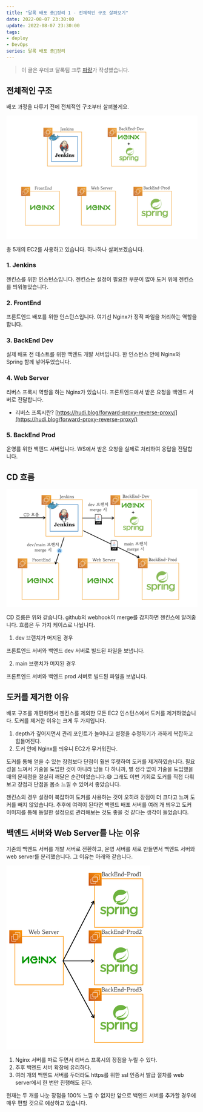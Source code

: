 ```yaml
---
title: "달록 배포 총🔫정리 1 - 전체적인 구조 살펴보기"
date: 2022-08-07 23:30:00
update: 2022-08-07 23:30:00
tags:
- deploy
- DevOps
series: 달록 배포 총🔫정리
---
```


> 이 글은 우테코 달록팀 크루 [파랑](https://github.com/summerlunaa)가 작성했습니다.

## 전체적인 구조

배포 과정을 다루기 전에 전체적인 구조부터 살펴볼게요.

![](structure.png)

총 5개의 EC2를 사용하고 있습니다. 하나하나 살펴보겠습니다.

### 1. Jenkins

젠킨스를 위한 인스턴스입니다. 젠킨스는 설정이 필요한 부분이 많아 도커 위에 젠킨스를 띄워놓았습니다.

### 2. FrontEnd

프론트엔드 배포를 위한 인스턴스입니다. 여기선 Nginx가 정적 파일을 처리하는 역할을 합니다.

### 3. BackEnd Dev

실제 배포 전 테스트를 위한 백엔드 개발 서버입니다. 한 인스턴스 안에 Nginx와 Spring 함께 넣어두었습니다.

### 4. Web Server

리버스 프록시 역할을 하는 Nginx가 있습니다. 프론트엔드에서 받은 요청을 백엔드 서버로 전달합니다.

- 리버스 프록시란? [https://hudi.blog/forward-proxy-reverse-proxy/](https://hudi.blog/forward-proxy-reverse-proxy/)


### 5. BackEnd Prod

운영를 위한 백엔드 서버입니다. WS에서 받은 요청을 실제로 처리하여 응답을 전달합니다.

## CD 흐름

![](cd.png)

CD 흐름은 위와 같습니다. github의 webhook이 merge를 감지하면 젠킨스에 알려줍니다. 흐름은 두 가지 케이스로 나뉩니다.

1. dev 브랜치가 머지된 경우

프론트엔드 서버와 백엔드 dev 서버로 빌드된 파일을 보냅니다.

2. main 브랜치가 머지된 경우

프론트엔드 서버와 백엔드 prod 서버로 빌드된 파일을 보냅니다.


## 도커를 제거한 이유

배포 구조를 개편하면서 젠킨스를 제외한 모든 EC2 인스턴스에서 도커를 제거하였습니다. 도커를 제거한 이유는 크게 두 가지입니다.

1. depth가 깊어지면서 관리 포인트가 늘어나고 설정을 수정하기가 과하게 복잡하고 힘들어진다.
2. 도커 안에 Nginx를 띄우니 EC2가 무거워진다.

도커를 통해 얻을 수 있는 장점보다 단점이 훨씬 뚜렷하여 도커를 제거하였습니다. 필요성을 느껴서 기술을 도입한 것이 아니라 남들 다 하니까, 별 생각 없이 기술을 도입했을 때의 문제점을 절실히 깨달은 순간이었습니다.😅 그래도 이번 기회로 도커를 직접 다뤄보고 장점과 단점을 몸소 느낄 수 있어서 좋았습니다.

젠킨스의 경우 설정이 복잡하여 도커를 사용하는 것이 오히려 장점이 더 크다고 느껴 도커를 빼지 않았습니다. 추후에 여력이 된다면 백엔드 배포 서버를 여러 개 띄우고 도커 이미지를 통해 동일한 설정으로 관리해보는 것도 좋을 것 같다는 생각이 들었습니다.

## 백엔드 서버와 Web Server를 나눈 이유

기존의 백엔드 서버를 개발 서버로 전환하고, 운영 서버를 새로 만들면서 백엔드 서버와 web server를 분리했습니다. 그 이유는 아래와 같습니다.

![](ws.png)

1. Nginx 서버를 따로 두면서 리버스 프록시의 장점을 누릴 수 있다.
2. 추후 백엔드 서버 확장에 유리하다.
3. 여러 개의 백엔드 서버를 두더라도 https를 위한 ssl 인증서 발급 절차를 web server에서 한 번만 진행해도 된다.

현재는 두 개를 나눈 장점을 100% 느낄 수 없지만 앞으로 백엔드 서버를 추가할 경우에 매우 편할 것으로 예상하고 있습니다.
